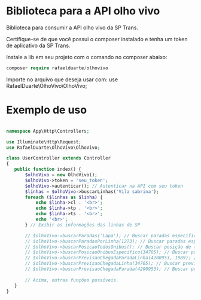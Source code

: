 # Biblioteca para a API olho vivo
Biblioteca para consumir a API olho vivo da SP Trans.

Certifique-se de que você possui o composer instalado e tenha um token de aplicativo da SP Trans.

Instale a lib em seu projeto com o comando no composer abaixo: <br>
 ```php 
 composer require rafaelduarte/olhovivo 
 ```

Importe no arquivo que deseja usar com: use RafaelDuarte\OlhoVivo\OlhoVivo;

# Exemplo de uso

 ```php
 
namespace App\Http\Controllers;

use Illuminate\Http\Request;
use RafaelDuarte\OlhoVivo\OlhoVivo;

class UserController extends Controller
{
    public function index() {
        $olhoVivo = new OlhoVivo();
        $olhoVivo->token = 'seu_token';
        $olhoVivo->autenticar(); // Autenticar na API com seu token
        $linhas = $olhoVivo->buscarLinhas('Vila sabrina');
        foreach ($linhas as $linha) {
            echo $linha->cl . '<br>';
            echo $linha->tp . '<br>';
            echo $linha->ts . '<br>';
            echo '<br>';
        } // Exibir as informações das linhas de SP

        // $olhoVivo->buscarParadas('Lapa'); // Buscar paradas específicas
        // $olhoVivo->buscarParadasPorLinha(1273); // Buscar paradas específicas por linhas específicas
        // $olhoVivo->buscarPosicaoTodosOnibus(); // Buscar posição de todos os ônibus em circulação
        // $olhoVivo->buscarPosicaoOnibusEspecifico(34705); // Buscar posicão de ônibus específico
        // $olhoVivo->buscarPrevisaoChegadaParadaLinha(4200953, 1989); // Buscar previsão chegada de uma parada específica e linha específica
        // $olhoVivo->buscarPrevisaoChegadaLinha(34705); // Buscar previsão chegada em todas as paradas uma a linha específica
        // $olhoVivo->buscarPrevisaoChegadaParada(4200953); // Buscar previsão de chegada de todas as linhas em uma parada específica
        
        // Acima, outras funções possíveis.
    }
}
 
 ```


